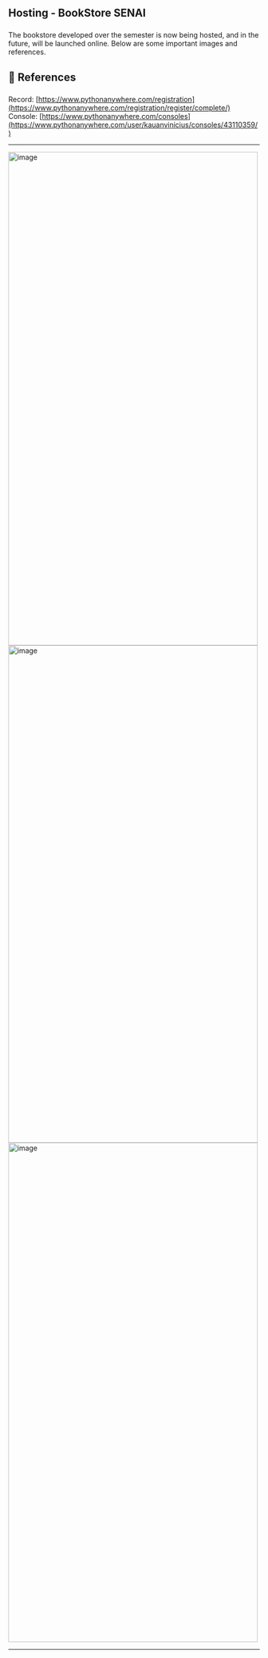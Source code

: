 **<h2>Hosting - BookStore SENAI</h2>**

###

The bookstore developed over the semester is now being hosted, and in the future, will be launched online. Below are some important images and references.

###

**<h2>🔗 References</h2>**

###

Record: [https://www.pythonanywhere.com/registration](https://www.pythonanywhere.com/registration/register/complete/)<br>
Console: [https://www.pythonanywhere.com/consoles](https://www.pythonanywhere.com/user/kauanvinicius/consoles/43110359/)

---

<div align="left">
  <img width="500" height="989" alt="image" src="https://github.com/user-attachments/assets/7e10e711-3cee-4995-9fd7-eebd849f0918" /><br>
  <img width="500" height="997" alt="image" src="https://github.com/user-attachments/assets/a53b17e2-a3bc-4ebe-9d59-1466e1c069d5" /><br>
  <img width="500" height="1001" alt="image" src="https://github.com/user-attachments/assets/2406d28a-fab4-4a67-b109-034b9022192f" /><br>
</div>

---
